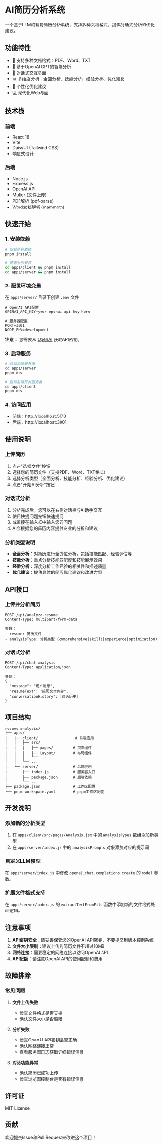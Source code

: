 # AI简历分析系统

一个基于LLM的智能简历分析系统，支持多种文档格式，提供对话式分析和优化建议。

## 功能特性

- 📄 支持多种文档格式：PDF、Word、TXT
- 🤖 基于OpenAI GPT的智能分析
- 💬 对话式交互界面
- 📊 多维度分析：全面分析、技能分析、经验分析、优化建议
- 🎯 个性化优化建议
- 💻 现代化Web界面

## 技术栈

### 前端

- React 18
- Vite
- DaisyUI (Tailwind CSS)
- 响应式设计

### 后端

- Node.js
- Express.js
- OpenAI API
- Multer (文件上传)
- PDF解析 (pdf-parse)
- Word文档解析 (mammoth)

## 快速开始

### 1. 安装依赖

```bash
# 安装所有依赖
pnpm install

# 或者分别安装
cd apps/client && pnpm install
cd apps/server && pnpm install
```

### 2. 配置环境变量

在 `apps/server/` 目录下创建 `.env` 文件：

```env
# OpenAI API配置
OPENAI_API_KEY=your-openai-api-key-here

# 服务器配置
PORT=3001
NODE_ENV=development
```

**注意：** 您需要从 [OpenAI](https://platform.openai.com/api-keys) 获取API密钥。

### 3. 启动服务

```bash
# 启动后端服务器
cd apps/server
pnpm dev

# 启动前端开发服务器
cd apps/client
pnpm dev
```

### 4. 访问应用

- 前端：http://localhost:5173
- 后端：http://localhost:3001

## 使用说明

### 上传简历

1. 点击"选择文件"按钮
2. 选择您的简历文件（支持PDF、Word、TXT格式）
3. 选择分析类型（全面分析、技能分析、经验分析、优化建议）
4. 点击"开始AI分析"按钮

### 对话式分析

1. 分析完成后，您可以在右侧对话栏与AI助手交互
2. 使用快捷问题按钮快速提问
3. 或直接在输入框中输入您的问题
4. AI会根据您的简历内容提供专业的分析和建议

### 分析类型说明

- **全面分析**：对简历进行全方位分析，包括技能匹配、经验评估等
- **技能分析**：重点分析技能匹配度和技能展示效果
- **经验分析**：深度分析工作经验的相关性和描述质量
- **优化建议**：提供具体的简历优化建议和改进方案

## API接口

### 上传并分析简历

```
POST /api/analyze-resume
Content-Type: multipart/form-data

参数：
- resume: 简历文件
- analysisType: 分析类型 (comprehensive|skills|experience|optimization)
```

### 对话式分析

```
POST /api/chat-analysis
Content-Type: application/json

参数：
{
  "message": "用户消息",
  "resumeText": "简历文本内容",
  "conversationHistory": [对话历史]
}
```

## 项目结构

```
resume-analysis/
├── apps/
│   ├── client/                 # 前端应用
│   │   ├── src/
│   │   │   ├── pages/         # 页面组件
│   │   │   ├── Layout/        # 布局组件
│   │   │   └── ...
│   │   └── ...
│   └── server/                # 后端应用
│       ├── index.js           # 服务器入口
│       ├── package.json       # 后端依赖
│       └── ...
├── package.json               # 工作区配置
└── pnpm-workspace.yaml        # pnpm工作区配置
```

## 开发说明

### 添加新的分析类型

1. 在 `apps/client/src/pages/Analysis.jsx` 中的 `analysisTypes` 数组添加新类型
2. 在 `apps/server/index.js` 中的 `analysisPrompts` 对象添加对应的提示词

### 自定义LLM模型

在 `apps/server/index.js` 中修改 `openai.chat.completions.create` 的 `model` 参数。

### 扩展文件格式支持

在 `apps/server/index.js` 的 `extractTextFromFile` 函数中添加新的文件格式处理逻辑。

## 注意事项

1. **API密钥安全**：请妥善保管您的OpenAI API密钥，不要提交到版本控制系统
2. **文件大小限制**：建议上传的简历文件不超过10MB
3. **网络连接**：需要稳定的网络连接以访问OpenAI API
4. **API配额**：请注意OpenAI API的使用配额和费用

## 故障排除

### 常见问题

1. **文件上传失败**

   - 检查文件格式是否支持
   - 确认文件大小是否超限

2. **分析失败**

   - 检查OpenAI API密钥是否正确
   - 确认网络连接正常
   - 查看服务器日志获取详细错误信息

3. **对话功能异常**
   - 确认简历已成功上传
   - 检查浏览器控制台是否有错误信息

## 许可证

MIT License

## 贡献

欢迎提交Issue和Pull Request来改进这个项目！
